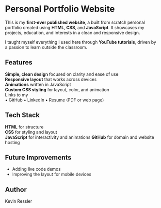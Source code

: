 # Personal Portfolio Website

This is my **first-ever published website**, a built from scratch personal portfolio created using **HTML**, **CSS**, and **JavaScript**. It showcases my projects, education, and interests in a clean and responsive design.

I taught myself everything I used here through **YouTube tutorials**, driven by a passion to learn outside the classroom.

## Features

**Simple, clean design** focused on clarity and ease of use  
**Responsive layout** that works across devices  
**Animations** written in JavaScript  
**Custom CSS styling** for layout, color, and animation  
Links to my  
• GitHub
• LinkedIn
• Resume (PDF or web page)

## Tech Stack

**HTML** for structure  
**CSS** for styling and layout  
**JavaScript** for interactivity and animations
**GitHub** for domain and website hosting

## Future Improvements
- Adding live code demos
- Improving the layout for mobile devices

## Author
Kevin Ressler
